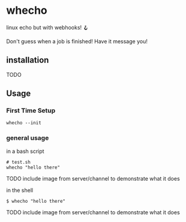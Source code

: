 # whecho
linux echo but with webhooks! 🪝

Don't guess when a job is finished! Have it message you!

## installation

TODO

## Usage

### First Time Setup
```
whecho --init
```

### general usage
in a bash script
```
# test.sh
whecho "hello there"
```
TODO include image from server/channel to demonstrate what it does

in the shell
```
$ whecho "hello there"
```
TODO include image from server/channel to demonstrate what it does
